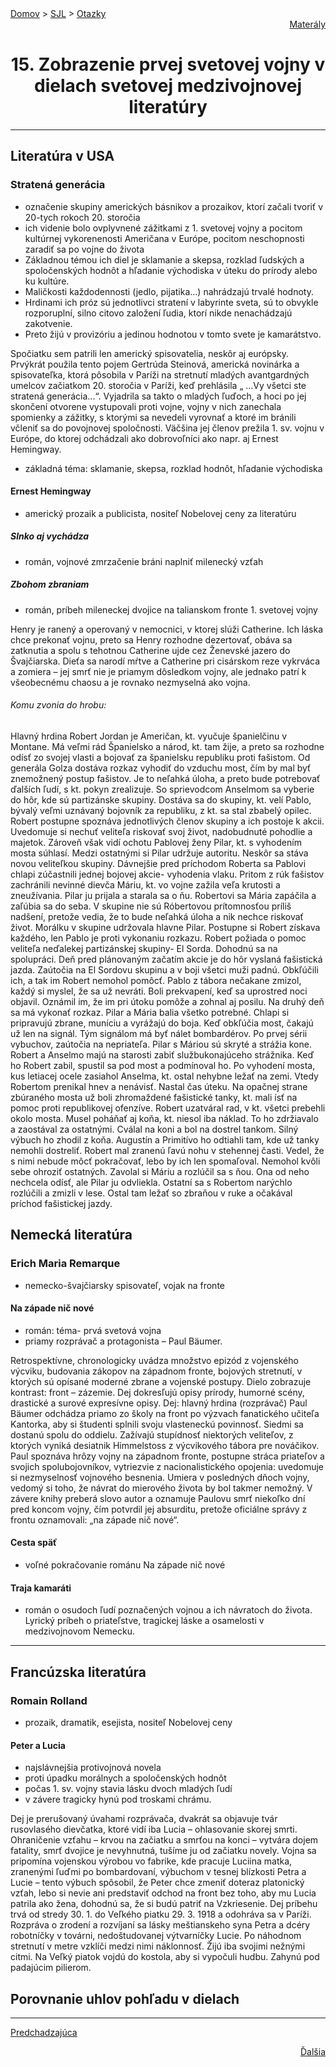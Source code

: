 <div align="center">
    <div align="left">
        <a href="/README.md">Domov</a>
        >
        <a href="../SLOVENCINA.md">SJL</a>
        >
        <a href="../ustne-otazky.md">Otazky</a>
    </div>
    <div align="right">
        <a href="https://drive.google.com/drive/folders/">Materály</a>
    </div>

# 15. Zobrazenie prvej svetovej vojny v dielach svetovej medzivojnovej literatúry
</div>

---

## Literatúra v USA

### Stratená generácia

- označenie skupiny amerických básnikov a prozaikov, ktorí začali tvoriť v 20-tych rokoch 20. storočia
- ich videnie bolo ovplyvnené zážitkami z 1. svetovej vojny a pocitom kultúrnej vykorenenosti Američana v Európe, pocitom neschopnosti zaradiť sa po vojne do života
- Základnou témou ich diel je sklamanie a skepsa, rozklad ľudských a spoločenských hodnôt a hľadanie východiska v úteku do prírody alebo ku kultúre. 
- Maličkosti každodennosti (jedlo, pijatika...) nahrádzajú trvalé hodnoty. 
- Hrdinami ich próz sú jednotlivci stratení v labyrinte sveta, sú to obvykle rozporuplní, silno citovo založení ľudia, ktorí nikde nenachádzajú zakotvenie. 
- Preto žijú v provizóriu a jedinou hodnotou v tomto svete je kamarátstvo.

Spočiatku sem patrili len americký spisovatelia, neskôr aj európsky. Prvýkrát použila tento pojem Gertrúda Steinová, americká novinárka a spisovateľka, ktorá pôsobila v Paríži na stretnutí mladých avantgardných umelcov začiatkom 20. storočia v Paríži, keď prehlásila „ ...Vy všetci ste stratená generácia...“. Vyjadrila sa takto o mladých ľuďoch, a hoci po jej skončení otvorene vystupovali proti vojne, vojny v nich zanechala spomienky a zážitky, s ktorými sa nevedeli vyrovnať a ktoré im bránili včleniť sa do povojnovej spoločnosti. Väčšina jej členov prežila 1. sv. vojnu v Európe, do ktorej odchádzali ako dobrovoľníci ako napr. aj Ernest Hemingway.
- základná téma: sklamanie, skepsa, rozklad hodnôt, hľadanie východiska

#### Ernest Hemingway

- americký prozaik a publicista, nositeľ Nobelovej ceny za literatúru

##### Slnko aj vychádza

- román, vojnové zmrzačenie bráni naplniť milenecký vzťah

##### Zbohom zbraniam

- román, príbeh mileneckej dvojice na talianskom fronte 1. svetovej vojny

Henry je ranený a operovaný v nemocnici, v ktorej slúži Catherine. Ich láska chce prekonať vojnu, preto sa Henry rozhodne dezertovať, obáva sa zatknutia a spolu s tehotnou Catherine ujde cez Ženevské jazero do Švajčiarska. Dieťa sa narodí mŕtve a Catherine pri cisárskom reze vykrváca a zomiera – jej smrť nie je priamym dôsledkom vojny, ale jednako patrí k všeobecnému chaosu a je rovnako nezmyselná ako vojna.
###### Komu zvonia do hrobu:
Hlavný hrdina Robert Jordan je Američan, kt. vyučuje španielčinu v Montane. Má veľmi rád Španielsko a národ, kt. tam žije, a preto sa rozhodne odísť zo svojej vlasti a bojovať za španielsku republiku proti fašistom. Od generála Golza dostáva rozkaz vyhodiť do vzduchu most, čím by mal byť znemožnený postup fašistov. Je to neľahká úloha, a preto bude potrebovať ďalších ľudí, s kt. pokyn zrealizuje. So sprievodcom Anselmom sa vyberie do hôr, kde sú partizánske skupiny. Dostáva sa do skupiny, kt. velí Pablo, bývalý veľmi uznávaný bojovník za republiku, z kt. sa stal zbabelý opilec. Robert postupne spoznáva jednotlivých členov skupiny a ich postoje k akcii. Uvedomuje si nechuť veliteľa riskovať svoj život, nadobudnuté pohodlie a majetok. Zároveň však vidí ochotu Pablovej ženy Pilar, kt. s vyhodením mosta súhlasí. Medzi ostatnými si Pilar udržuje autoritu.
Neskôr sa stáva novou veliteľkou skupiny. Dávnejšie pred príchodom Roberta sa Pablovi chlapi zúčastnili jednej bojovej akcie- vyhodenia vlaku. Pritom z rúk fašistov zachránili nevinné dievča Máriu, kt. vo vojne zažila veľa krutosti a zneužívania. Pilar ju prijala a starala sa o ňu. Robertovi sa Mária zapáčila a zaľúbia sa do seba. V skupine nie sú Róbertovou prítomnosťou príliš nadšení, pretože vedia, že to bude neľahká úloha a nik nechce riskovať život. Morálku v skupine udržovala hlavne Pilar. Postupne si Robert získava každého, len Pablo je proti vykonaniu rozkazu. Robert požiada o pomoc veliteľa neďalekej partizánskej skupiny- El Sorda. Dohodnú sa na spolupráci.
Deň pred plánovaným začatím akcie je do hôr vyslaná fašistická jazda. Zaútočia na El Sordovu skupinu a v boji všetci muži padnú. Obkľúčili ich, a tak im Robert nemohol pomôcť. Pablo z tábora nečakane zmizol, každý si myslel, že sa už nevráti. Boli prekvapení, keď sa uprostred noci objavil. Oznámil im, že im pri útoku pomôže a zohnal aj posilu.
Na druhý deň sa má vykonať rozkaz. Pilar a Mária balia všetko potrebné. Chlapi si pripravujú zbrane, muníciu a vyrážajú do boja. Keď obkľúčia most, čakajú už len na signál. Tým signálom má byť nálet bombardérov. Po prvej sérii vybuchov, zaútočia na nepriateľa. Pilar s Máriou sú skryté a strážia kone. Robert a Anselmo majú na starosti zabiť službukonajúceho strážnika. Keď ho Robert zabil, spustil sa pod most a podmínoval ho. Po vyhodení mosta, kus letiacej ocele zasiahol Anselma, kt. ostal nehybne ležať na zemi. Vtedy Robertom prenikal hnev a nenávisť.
Nastal čas úteku. Na opačnej strane zbúraného mosta už boli zhromaždené fašistické tanky, kt. mali ísť na pomoc proti republikovej ofenzíve. Robert uzatváral rad, v kt. všetci prebehli okolo mosta. Musel poháňať aj koňa, kt. niesol iba náklad. To ho zdržiavalo a zaostával za ostatnými. Cválal na koni a bol na dostrel tankom. Silný výbuch ho zhodil z koňa. Augustín a Primitívo ho odtiahli tam, kde už tanky nemohli dostreliť. Robert mal zranenú ľavú nohu v stehennej časti. Vedel, že s nimi nebude môcť pokračovať, lebo by ich len spomaľoval. Nemohol kvôli sebe ohroziť ostatných. Zavolal si Máriu a rozlúčil sa s ňou. Ona od neho nechcela odísť, ale Pilar ju odvliekla. Ostatní sa s Robertom narýchlo rozlúčili a zmizli v lese. Ostal tam ležať so zbraňou v ruke a očakával príchod fašistickej jazdy.

## Nemecká literatúra

### Erich Maria Remarque

- nemecko-švajčiarsky spisovateľ, vojak na fronte

#### Na západe nič nové
- román: téma- prvá svetová vojna
- priamy rozprávač a protagonista – Paul Bäumer. 

Retrospektívne, chronologicky uvádza množstvo epizód z vojenského výcviku, budovania  zákopov na západnom fronte, bojových stretnutí, v ktorých sú opísané moderné zbrane a vojenské postupy. Dielo zobrazuje kontrast: front – zázemie. Dej dokresľujú opisy prírody, humorné scény, drastické a surové expresívne opisy. Dej: hlavný hrdina (rozprávač) Paul Bäumer odchádza priamo zo školy na front po výzvach fanatického učiteľa Kantorka, aby si študenti splnili svoju vlasteneckú povinnosť. Siedmi sa dostanú spolu do oddielu. Zažívajú stupídnosť niektorých veliteľov, z ktorých vyniká desiatnik Himmelstoss z výcvikového tábora pre nováčikov. Paul spoznáva hrôzy vojny na západnom fronte, postupne stráca priateľov a svojich spolubojovníkov, vytriezvie z nacionalistického opojenia: uvedomuje si nezmyselnosť vojnového besnenia. Umiera v posledných dňoch vojny, vedomý si toho, že návrat do mierového života by bol takmer nemožný. V závere knihy preberá slovo autor a oznamuje Paulovu smrť niekoľko dní pred koncom vojny, čím potvrdil jej absurditu, pretože oficiálne správy z frontu oznamovali: „na západe nič nové“.

#### Cesta späť

- voľné pokračovanie románu Na západe nič nové

#### Traja kamaráti

- román o osudoch ľudí poznačených vojnou a ich návratoch do života. Lyrický príbeh o priateľstve, tragickej láske a osamelosti v medzivojnovom Nemecku.

---

## Francúzska literatúra

### Romain Rolland

- prozaik, dramatik, esejista, nositeľ Nobelovej ceny

#### Peter a Lucia

- najslávnejšia protivojnová novela
- proti úpadku morálnych a spoločenských hodnôt
- počas 1. sv. vojny stavia lásku dvoch mladých ľudí
- v závere tragicky hynú pod troskami chrámu. 

Dej je prerušovaný úvahami rozprávača, dvakrát sa objavuje tvár rusovlasého dievčatka, ktoré vidí iba Lucia – ohlasovanie skorej smrti. Ohraničenie vzťahu – krvou na začiatku a smrťou na konci – vytvára dojem fatality, smrť dvojice je nevyhnutná, tušíme ju od začiatku novely. Vojna sa pripomína vojenskou výrobou vo fabrike, kde pracuje Luciina matka, zranenými ľuďmi po bombardovaní, výbuchom v tesnej blízkosti Petra a Lucie – tento výbuch spôsobil, že Peter chce zmeniť doteraz platonický vzťah, lebo si nevie ani predstaviť odchod na front bez toho, aby mu Lucia patrila ako žena, dohodnú sa, že si budú patriť na Vzkriesenie. Dej príbehu trvá od stredy 30. 1. do Veľkého piatku 29. 3. 1918 a odohráva sa v Paríži. Rozpráva o zrodení a rozvíjaní sa lásky meštianskeho syna Petra a dcéry robotníčky v továrni, nedoštudovanej výtvarníčky Lucie. Po náhodnom stretnutí v metre vzklíči medzi nimi náklonnosť. Žijú iba svojimi nežnými citmi. Na Veľký piatok vojdú do kostola, aby si vypočuli hudbu. Zahynú pod padajúcim pilierom.


## Porovnanie uhlov pohľadu v dielach


---
<div align="left">

[Predchadzajúca](14.md)
</div>
<div align="right">

[Ďalšia](16.md)
</div>